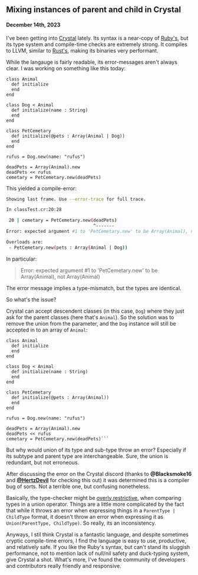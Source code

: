 ## Mixing instances of parent and child in Crystal
#### December 14th, 2023

I've been getting into [Crystal](https://crystal-lang.org) lately.  Its syntax is a near-copy of [Ruby's](https://ruby-lang.org/), but its type system and compile-time checks are extremely strong.  It compiles to LLVM, similar to [Rust's](http://rust-lang.org), making its binaries very performant.

While the langauge is fairly readable, its error-messages aren't always clear. I was working on something like this today:

```crystal
class Animal
  def initialize
  end
end

class Dog < Animal
  def initialize(name : String)
  end
end

class PetCemetary
  def initialize(@pets : Array(Animal | Dog))
  end
end

rufus = Dog.new(name: "rufus")

deadPets = Array(Animal).new
deadPets << rufus
cemetary = PetCemetary.new(deadPets)
```

This yielded a compile-error:

```sh
Showing last frame. Use --error-trace for full trace.

In classTest.cr:20:28

 20 | cemetary = PetCemetary.new(deadPets)
                                 ^-------
Error: expected argument #1 to 'PetCemetary.new' to be Array(Animal), not Array(Animal)

Overloads are:
 - PetCemetary.new(pets : Array(Animal | Dog))
```

In particular:
> Error: expected argument #1 to 'PetCemetary.new' to be Array(Animal), not Array(Animal)

The error message implies a type-mismatch, but the types are identical.

So what's the issue?

Crystal can accept descendent classes (in this case, `Dog`) where they just ask for the parent classes (here that's `Animal`).  So the solution was to remove the union from the parameter, and the `Dog` instance will still be accepted in to an array of `Animal`:

```crystal
class Animal
  def initialize
  end
end

class Dog < Animal
  def initialize(name : String)
  end
end

class PetCemetary
  def initialize(@pets : Array(Animal))
  end
end

rufus = Dog.new(name: "rufus")

deadPets = Array(Animal).new
deadPets << rufus
cemetary = PetCemetary.new(deadPets)```
```

But why would union of its type and sub-type throw an error?  Especially if its subtype and parent type are interchangeable.  Sure, the union is redundant, but not erroneous.

After discussing the error on the Crystal discord (thanks to **@Blacksmoke16** and **[@HertzDevil](https://github.com/HertzDevil)** for checking this out) it was determined this is a compiler bug of sorts. Not a terrible one, but confusing nonetheless.

Basically, the type-checker might be [overly restrictive.](https://github.com/crystal-lang/crystal/issues/14091) when comparing types in a union operator.  Things are a little more complicated by the fact that while it throws an error when expressing things in a `ParentType | ChildType` format, it doesn't throw an error when expressing it as `Union(ParentType, ChildType)`.  So really, its an inconsistency.

Anyways, I stil think Crystal is a fantastic language, and despite sometimes cryptic compile-time errors, I find the language is easy to use, productive, and relatively safe.  If you like the Ruby's syntax, but can't stand its sluggish performance, not to mention lack of null/nil safety and duck-typing system, give Crystal a shot. What's more, I've found the community of developers and contributors really friendly and responsive.